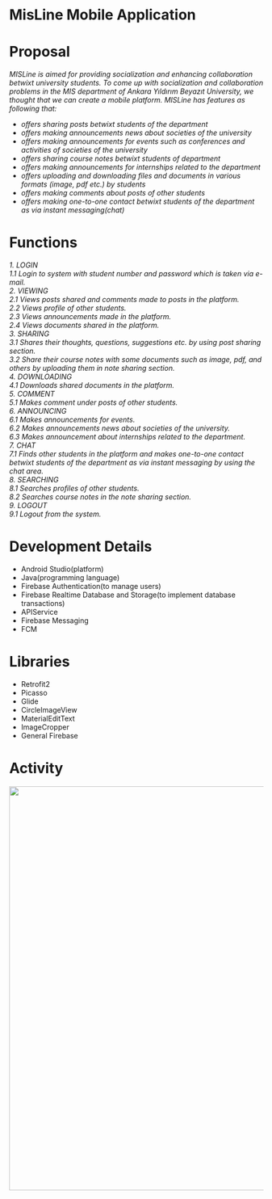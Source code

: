 # MisLine Mobile Application
# Proposal
*MISLine is aimed for providing socialization and enhancing collaboration betwixt university students. To come up with socialization and collaboration problems in the MIS department of Ankara Yıldırım Beyazıt University, we thought that we can create a mobile platform. MISLine has features as following that:*
-	*offers sharing posts betwixt students of the department*
-	*offers making announcements news about societies of the university*
-	*offers making announcements for events such as conferences and activities of societies of the university*
-	*offers sharing course notes betwixt students of department*
-	*offers making announcements for internships related to the department*
-	*offers uploading and downloading files and documents in various formats (image, pdf etc.) by students*
-	*offers making comments about posts of other students*
-	*offers making one-to-one contact betwixt students of the department as via instant messaging(chat)*

# Functions
*1.	LOGIN<br>
1.1	Login to system with student number and password which is taken via e-mail.<br>
2.	VIEWING<br>
2.1	Views posts shared and comments made to posts in the platform.<br>
2.2	Views profile of other students.<br>
2.3	Views announcements made in the platform.<br>
2.4	Views documents shared in the platform.<br>
3.	SHARING<br>
3.1	Shares their thoughts, questions, suggestions etc. by using post sharing section.<br>
3.2	Share their course notes with some documents such as image, pdf, and others by uploading them in note sharing section.<br>
4.	DOWNLOADING<br>
4.1	Downloads shared documents in the platform.<br>
5.	COMMENT<br>
5.1	Makes comment under posts of other students.<br>
6.	ANNOUNCING<br>
6.1	Makes announcements for events.<br>
6.2	Makes announcements news about societies of the university.<br>
6.3	Makes announcement about internships related to the department.<br>
7.	CHAT<br>
7.1	Finds other students in the platform and makes one-to-one contact betwixt students of the department as via instant messaging by using the chat area.<br>
8.	SEARCHING<br>
8.1	Searches profiles of other students.<br>
8.2	Searches course notes in the note sharing section.<br>
9.	LOGOUT<br>
9.1	Logout from the system.*

# Development Details
- Android Studio(platform)
- Java(programming language)
- Firebase Authentication(to manage users)
- Firebase Realtime Database and Storage(to implement database transactions)
- APIService
- Firebase Messaging
- FCM
# Libraries
- Retrofit2
- Picasso
- Glide
- CircleImageView
- MaterialEditText
- ImageCropper
- General Firebase

# Activity
<img src= "https://user-images.githubusercontent.com/60930674/91196698-229f3a00-e703-11ea-95ee-c66e5cf642ae.png" width="800">
